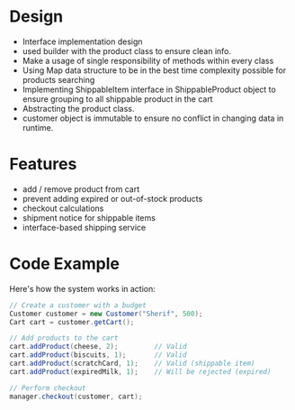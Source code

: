 # Design 
- Interface implementation design
- used builder with the product class to ensure clean info.
- Make a usage of single responsibility of methods within every class
- Using Map data structure to be in the best time complexity possible for products searching 
- Implementing ShippableItem interface in ShippableProduct object to ensure grouping to all shippable product in the cart
- Abstracting the product class.
- customer object is immutable to ensure no conflict in changing data in runtime.

# Features
- add / remove product from cart
- prevent adding expired or out-of-stock products 
- checkout calculations 
- shipment notice for shippable items 
- interface-based shipping service

# Code Example

Here's how the system works in action:

```java
// Create a customer with a budget
Customer customer = new Customer("Sherif", 500);
Cart cart = customer.getCart();

// Add products to the cart
cart.addProduct(cheese, 2);         // Valid
cart.addProduct(biscuits, 1);       // Valid
cart.addProduct(scratchCard, 1);    // Valid (shippable item)
cart.addProduct(expiredMilk, 1);    // Will be rejected (expired)

// Perform checkout
manager.checkout(customer, cart);
